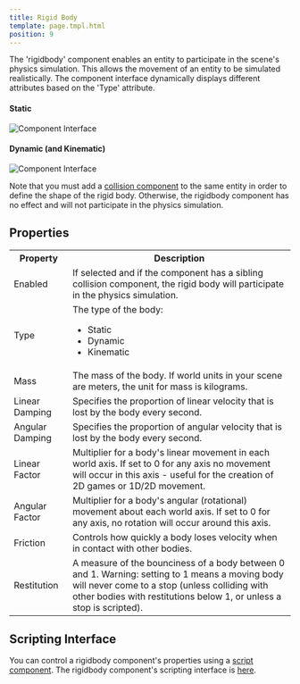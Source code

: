```yaml
---
title: Rigid Body
template: page.tmpl.html
position: 9
---
```


The 'rigidbody' component enables an entity to participate in the scene's physics simulation. This allows the movement of an entity to be simulated realistically. The component interface dynamically displays different attributes based on the 'Type' attribute.

#### Static
![Component Interface][1]
#### Dynamic (and Kinematic)
![Component Interface][2]

Note that you must add a [collision component][3] to the same entity in order to define the shape of the rigid body. Otherwise, the rigidbody component has no effect and will not participate in the physics simulation.

## Properties

<table class="table table-striped">
    <col class="property-name"></col>
    <col class="property-description"></col>
    <tr><th>Property</th><th>Description</th></tr>
    <tr><td>Enabled</td><td>If selected and if the component has a sibling collision component, the rigid body will participate in the physics simulation.</td></tr>
    <tr><td>Type</td><td>The type of the body:<br><ul><li>Static</li><li>Dynamic</li><li>Kinematic</li></ul></td></tr>
    <tr><td>Mass</td><td>The mass of the body. If world units in your scene are meters, the unit for mass is kilograms.</td></tr>
    <tr><td>Linear Damping</td><td>Specifies the proportion of linear velocity that is lost by the body every second.</td></tr>
    <tr><td>Angular Damping</td><td>Specifies the proportion of angular velocity that is lost by the body every second.</td></tr>
    <tr><td>Linear Factor</td><td>Multiplier for a body's linear movement in each world axis. If set to 0 for any axis no movement will occur in this axis - useful for the creation of 2D games or 1D/2D movement.</td></tr>
    <tr><td>Angular Factor</td><td>Multiplier for a body's angular (rotational) movement about each world axis. If set to 0 for any axis, no rotation will occur around this axis.</td></tr>
    <tr><td>Friction</td><td>Controls how quickly a body loses velocity when in contact with other bodies.</td></tr>
    <tr><td>Restitution</td><td>A measure of the bounciness of a body between 0 and 1. Warning: setting to 1 means a moving body will never come to a stop (unless  colliding with other bodies with restitutions below 1, or unless a stop is scripted).</td></tr>
</table>

## Scripting Interface

You can control a rigidbody component's properties using a [script component][4]. The rigidbody component's scripting interface is [here][5].

[4]: /user-manual/packs/components/script
[3]: /user-manual/packs/components/collision/
[5]: /engine/api/stable/symbols/pc.RigidBodyComponent.html

[1]: /images/platform/component_rigidbodystatic.png
[2]: /images/platform/component_rigidbodydynamic.png
